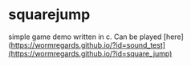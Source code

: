 # squarejump

simple game demo written in c. Can be played [here](https://wormregards.github.io/?id=sound_test](https://wormregards.github.io/?id=square_jump)
